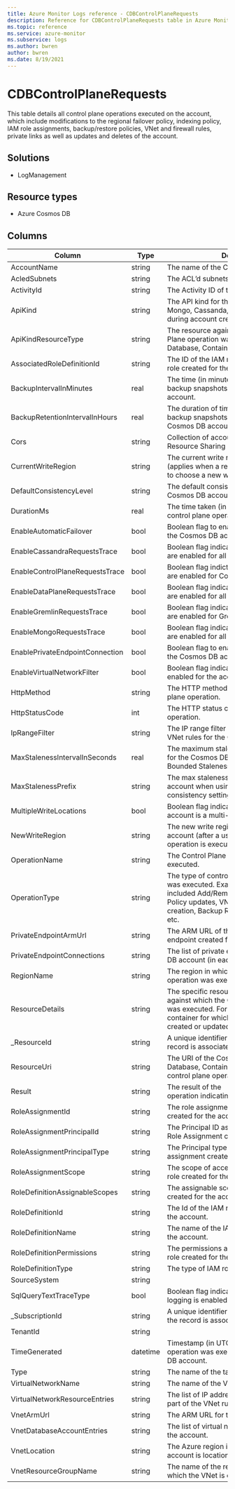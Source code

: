 ```yaml
---
title: Azure Monitor Logs reference - CDBControlPlaneRequests
description: Reference for CDBControlPlaneRequests table in Azure Monitor Logs.
ms.topic: reference
ms.service: azure-monitor
ms.subservice: logs
ms.author: bwren
author: bwren
ms.date: 8/19/2021
---
```


# CDBControlPlaneRequests

 This table details all control plane operations executed on the account, which include modifications to the regional failover policy, indexing policy, IAM role assignments, backup/restore policies, VNet and firewall rules, private links as well as updates and deletes of the account.

## Solutions

- LogManagement
## Resource types

- Azure Cosmos DB




## Columns

|Column|Type|Description|
|---|---|---|
|AccountName|string|The name of the Cosmos DB account.|
|AcledSubnets|string|The ACL’d subnets for the account.|
|ActivityId|string|The Activity ID of the operation.|
|ApiKind|string|The API kind for the account (SQL, Graph, Mongo, Cassanda, Table) that is specified during account creation.|
|ApiKindResourceType|string|The resource against which this Control Plane operation was executed (e.g. Database, Container etc.)|
|AssociatedRoleDefinitionId|string|The ID of the IAM role definition for the IAM role created for the account.|
|BackupIntervalInMinutes|real|The time (in minutes) between consecutive backup snapshots for the Cosmos DB account.|
|BackupRetentionIntervalInHours|real|The duration of time (in hours) for which backup snapshots are retained for the Cosmos DB account.|
|Cors|string|Collection of account’s Cross Origin Resource Sharing Rules|
|CurrentWriteRegion|string|The current write region for this account (applies when a regional failover is triggered to choose a new write region).|
|DefaultConsistencyLevel|string|The default consistency level for the Cosmos DB account.|
|DurationMs|real|The time taken (in milliseconds) for this control plane operation to complete.|
|EnableAutomaticFailover|bool|Boolean flag to enable automatic failover for the Cosmos DB account.|
|EnableCassandraRequestsTrace|bool|Boolean flag indicating if diagnostic logs are enabled for all Cassandra API operations.|
|EnableControlPlaneRequestsTrace|bool|Boolean flag indicting if diagnostic logs are enabled for Control Plane operations.|
|EnableDataPlaneRequestsTrace|bool|Boolean flag indicating if diagnostic logs are enabled for all Data Plane Operations.|
|EnableGremlinRequestsTrace|bool|Boolean flag indicating if diagnostic logs are enabled for Gremlin operations.|
|EnableMongoRequestsTrace|bool|Boolean flag indicating if diagnostic logs are enabled for all Mongo API operations.|
|EnablePrivateEndpointConnection|bool|Boolean flag to enable private endpoints for the Cosmos DB account.|
|EnableVirtualNetworkFilter|bool|Boolean flag indicating if VNet filters were enabled for the account.|
|HttpMethod|string|The HTTP method issued for this control plane operation.|
|HttpStatusCode|int|The HTTP status code of the control plane operation.|
|IpRangeFilter|string|The IP range filter specified as part of the VNet rules for the Cosmos DB account.|
|MaxStalenessIntervalInSeconds|real|The maximum staleness value (in seconds) for the Cosmos DB account when using the Bounded Staleness consistency setting.|
|MaxStalenessPrefix|string|The max staleness prefix for the Cosmos DB account when using the Bounded Staleness consistency setting.|
|MultipleWriteLocations|bool|Boolean flag indicating if the Cosmos DB account is a multi-master account.|
|NewWriteRegion|string|The new write region for the Cosmos DB account (after a user-initiated failover operation is executed).|
|OperationName|string|The Control Plane Operation that was executed.|
|OperationType|string|The type of control plane operation, which was executed. Examples of operations included Add/Remove region, Indexing Policy updates, VNet and firewall rule creation, Backup Retention Policy changes etc.|
|PrivateEndpointArmUrl|string|The ARM URL of the private endpoint created for the account.|
|PrivateEndpointConnections|string|The list of private endpoints for the Cosmos DB account (in each region).|
|RegionName|string|The region in which this control plan operation was executed.|
|ResourceDetails|string|The specific resource within the account against which the Control Plane Operation was executed. For e.g. the index for the container for which the indexing policy was created or updated.|
|_ResourceId|string|A unique identifier for the resource that the record is associated with|
|ResourceUri|string|The URI of the Cosmos DB resource (e.g. Database, Container) against which the control plane operation was execution.|
|Result|string|The result of the operation indicating either success or failure.|
|RoleAssignmentId|string|The role assignment Id for the IAM role created for the account.|
|RoleAssignmentPrincipalId|string|The Principal ID associated with the IAM Role Assignment created for the account.|
|RoleAssignmentPrincipalType|string|The Principal type of the IAM role assignment created for the account.|
|RoleAssignmentScope|string|The scope of access for the IAM role created for the account.|
|RoleDefinitionAssignableScopes|string|The assignable scopes for the IAM role created for the account.|
|RoleDefinitionId|string|The Id of the IAM role created for the account.|
|RoleDefinitionName|string|The name of the IAM role created for the account.|
|RoleDefinitionPermissions|string|The permissions associated with the IAM role created for the account.|
|RoleDefinitionType|string|The type of IAM role created for the account.|
|SourceSystem|string||
|SqlQueryTextTraceType|bool|Boolean flag indicating if full query text logging is enabled.|
|_SubscriptionId|string|A unique identifier for the subscription that the record is associated with|
|TenantId|string||
|TimeGenerated|datetime|Timestamp (in UTC) when this Control Plane operation was executed against the Cosmos DB account.|
|Type|string|The name of the table|
|VirtualNetworkName|string|The name of the Vnet for the account.|
|VirtualNetworkResourceEntries|string|The list of IP addresses being included as part of the VNet rule for the account.|
|VnetArmUrl|string|The ARM URL for the VNet for the account.|
|VnetDatabaseAccountEntries|string|The list of virtual networks specified for the account.|
|VnetLocation|string|The Azure region in which the VNet for the account is location.|
|VnetResourceGroupName|string|The name of the resource group within which the VNet is created.|
